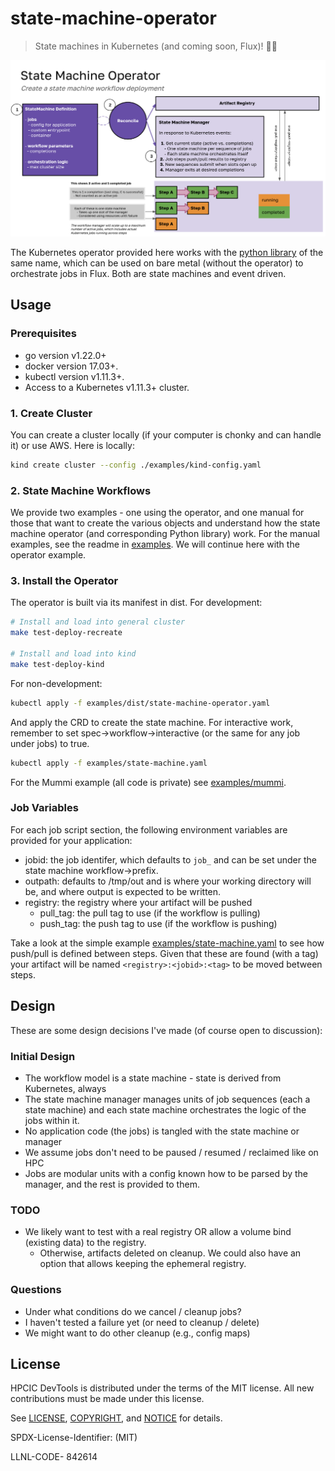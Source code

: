 # state-machine-operator

> State machines in Kubernetes (and coming soon, Flux)! 🐦‍🔥

![img/state-machine-operator.png](img/state-machine-operator.png)

The Kubernetes operator provided here works with the [python library](python) of the same name, which can be used on bare metal (without the operator) to orchestrate jobs in Flux. Both are state machines and event driven.

## Usage

### Prerequisites

- go version v1.22.0+
- docker version 17.03+.
- kubectl version v1.11.3+.
- Access to a Kubernetes v1.11.3+ cluster.

### 1. Create Cluster

You can create a cluster locally (if your computer is chonky and can handle it) or use AWS. Here is locally:

```bash
kind create cluster --config ./examples/kind-config.yaml
```

### 2. State Machine Workflows

We provide two examples - one using the operator, and one manual for those that want to create the various objects and understand how the state machine operator (and corresponding Python library) work. For the manual examples, see the readme in [examples](examples). We will continue here with the operator example.

### 3. Install the Operator

The operator is built via its manifest in dist. For development:

```bash
# Install and load into general cluster
make test-deploy-recreate

# Install and load into kind
make test-deploy-kind
```

For non-development:

```bash
kubectl apply -f examples/dist/state-machine-operator.yaml
```

And apply the CRD to create the state machine. For interactive work, remember to set spec->workflow->interactive (or the same for any job under jobs) to true.

```bash
kubectl apply -f examples/state-machine.yaml
```

For the Mummi example (all code is private) see [examples/mummi](examples/mummi).

### Job Variables

For each job script section, the following environment variables are provided for your application:

- jobid: the job identifer, which defaults to `job_` and can be set under the state machine workflow->prefix.
- outpath: defaults to /tmp/out and is where your working directory will be, and where output is expected to be written.
- registry: the registry where your artifact will be pushed
  - pull_tag: the pull tag to use (if the workflow is pulling)
  - push_tag: the push tag to use (if the workflow is pushing)

Take a look at the simple example [examples/state-machine.yaml](examples/state-machine.yaml) to see how push/pull is defined between steps. Given that these are found (with a tag) your artifact will be named `<registry>:<jobid>:<tag>` to be moved between steps.

## Design

These are some design decisions I've made (of course open to discussion):

### Initial Design

 - The workflow model is a state machine - state is derived from Kubernetes, always
 - The state machine manager manages units of job sequences (each a state machine) and each state machine orchestrates the logic of the jobs within it.
 - No application code (the jobs) is tangled with the state machine or manager
 - We assume jobs don't need to be paused / resumed / reclaimed like on HPC
 - Jobs are modular units with a config known how to be parsed by the manager, and the rest is provided to them.

### TODO

- We likely want to test with a real registry OR allow a volume bind (existing data) to the registry.
  - Otherwise, artifacts deleted on cleanup. We could also have an option that allows keeping the ephemeral registry.

### Questions

- Under what conditions do we cancel / cleanup jobs?
- I haven't tested a failure yet (or need to cleanup / delete)
- We might want to do other cleanup (e.g., config maps)

## License

HPCIC DevTools is distributed under the terms of the MIT license.
All new contributions must be made under this license.

See [LICENSE](https://github.com/converged-computing/cloud-select/blob/main/LICENSE),
[COPYRIGHT](https://github.com/converged-computing/cloud-select/blob/main/COPYRIGHT), and
[NOTICE](https://github.com/converged-computing/cloud-select/blob/main/NOTICE) for details.

SPDX-License-Identifier: (MIT)

LLNL-CODE- 842614
